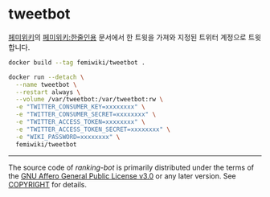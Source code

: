 # tweetbot

[페미위키](https://femiwiki.com)의 [페미위키:한줄인용](페미위키:한줄인용) 문서에서 한 트윗을 가져와 지정된 트위터 계정으로 트윗합니다.

```bash
docker build --tag femiwiki/tweetbot .

docker run --detach \
  --name tweetbot \
  --restart always \
  --volume /var/tweetbot:/var/tweetbot:rw \
  -e "TWITTER_CONSUMER_KEY=xxxxxxxx" \
  -e "TWITTER_CONSUMER_SECRET=xxxxxxxx" \
  -e "TWITTER_ACCESS_TOKEN=xxxxxxxx" \
  -e "TWITTER_ACCESS_TOKEN_SECRET=xxxxxxxx" \
  -e "WIKI_PASSWORD=xxxxxxxx" \
  femiwiki/tweetbot
```

--------

The source code of *ranking-bot* is primarily distributed under the terms of
the [GNU Affero General Public License v3.0] or any later version. See
[COPYRIGHT] for details.

[femiwiki]: https://femiwiki.com
[GNU Affero General Public License v3.0]: LICENSE
[COPYRIGHT]: COPYRIGHT
